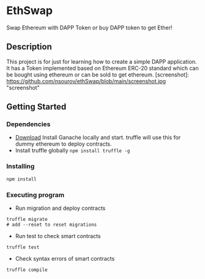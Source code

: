# EthSwap

Swap Ethereum with DAPP Token or buy DAPP token to get Ether!

## Description

This project is for just for learning how to create a simple DAPP application. It has a Token implemented based on Ethereum ERC-20 standard which can be bought using ethereum or can be sold to get ethereum.
[screenshot]: https://github.com/nsourov/ethSwap/blob/main/screenshot.jpg "screenshot"

## Getting Started

### Dependencies

- [Download](https://trufflesuite.com/ganache/index.html) Install Ganache locally and start. truffle will use this for dummy ethereum to deploy contracts.
- Install truffle globally `npm install truffle -g`

### Installing
```sh
npm install
```

### Executing program

* Run migration and deploy contracts
```
truffle migrate 
# add --reset to reset migrations
```

* Run test to check smart contracts
```
truffle test
```

* Check syntax errors of smart contracts
```
truffle compile
```
